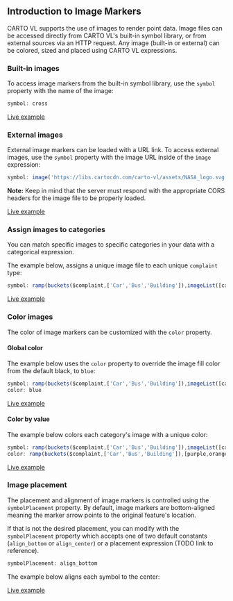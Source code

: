 ## Introduction to Image Markers

CARTO VL supports the use of images to render point data. Image files can be accessed directly from CARTO VL's built-in symbol library, or from external sources via an HTTP request. Any image (built-in or external) can be colored, sized and placed using CARTO VL expressions.

### Built-in images

To access image markers from the built-in symbol library, use the `symbol` property with the name of the image:

```js
symbol: cross
```

[Live example](http://carto.com/developers/carto-vl/examples/maps/guides/image-files/built-in-image.html)

### External images

External image markers can be loaded with a URL link. To access external images, use the `symbol` property with the image URL inside of the `image` expression:

```js
symbol: image('https://libs.cartocdn.com/carto-vl/assets/NASA_logo.svg')
```

**Note:**
Keep in mind that the server must respond with the appropriate CORS headers for the image file to be properly loaded.

[Live example](http://carto.com/developers/carto-vl/examples/maps/guides/image-files/external-image.html)

### Assign images to categories

You can match specific images to specific categories in your data with a categorical expression.

The example below, assigns a unique image file to each unique `complaint` type:

```js
symbol: ramp(buckets($complaint,['Car','Bus','Building']),imageList([car,bus,house]))
```

[Live example](http://carto.com/developers/carto-vl/examples/maps/guides/image-files/category-to-image.html)

### Color images

The color of image markers can be customized with the `color` property.

#### Global color

The example below uses the `color` property to override the image fill color from the default black, to `blue`:

```js
symbol: ramp(buckets($complaint,['Car','Bus','Building']),imageList([car,bus,house]))
color: blue
```

[Live example](http://carto.com/developers/carto-vl/examples/maps/guides/image-files/color-image.html)

#### Color by value

The example below colors each category's image with a unique color:

```js
symbol: ramp(buckets($complaint,['Car','Bus','Building']),imageList([car,bus,house]))
color: ramp(buckets($complaint,['Car','Bus','Building']),[purple,orange,blue])
```

[Live example](http://carto.com/developers/carto-vl/examples/maps/guides/image-files/color-category-image.html)

### Image placement

The placement and alignment of image markers is controlled using the `symbolPlacement` property. By default, image markers are bottom-aligned meaning the marker arrow points to the original feature's location. 

If that is not the desired placement, you can modify with the `symbolPlacement` property which accepts one of two default constants (`align_bottom` or `align_center`) or a placement expression (TODO link to reference).

```js
symbolPlacement: align_bottom
```

The example below aligns each symbol to the center: 

[Live example](http://carto.com/developers/carto-vl/examples/maps/guides/image-files/color-category-image.html)

